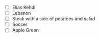 - [ ] Elias Kehdi
- [ ] Lebanon
- [ ] Steak with a side of potatoes and salad
- [ ] Soccer
- [ ] Apple Green
